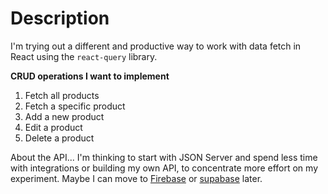 # Description

I'm trying out a different and productive way to work with data fetch in React using the `react-query` library.

**CRUD operations I want to implement**

1. Fetch all products
2. Fetch a specific product
3. Add a new product
4. Edit a product
5. Delete a product

About the API... I'm thinking to start with JSON Server and spend less time with integrations or building my own API, to concentrate more effort on my experiment. Maybe I can move to [Firebase](https://firebase.google.com/) or [supabase](https://supabase.io/) later.